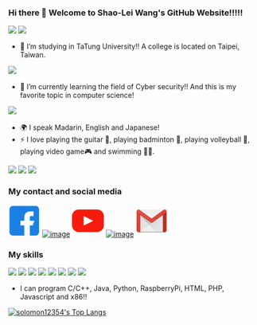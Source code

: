 ### Hi there 👋 Welcome to Shao-Lei Wang's GitHub Website!!!!!

<img src = "https://scontent-tpe1-1.xx.fbcdn.net/v/t39.30808-6/404590649_6743095445739315_6295497386571496388_n.jpg?_nc_cat=106&ccb=1-7&_nc_sid=efb6e6&_nc_ohc=VuIvmOtyJrEAX9aZ4lb&_nc_ht=scontent-tpe1-1.xx&oh=00_AfBwdfL8QMVB6iGF6F3EKbON_5rg-vYx9gFiNN49oBeB1A&oe=656CC4E4" width="40%">
<img src = "https://twphoto.soonnet.org/Photo/Photo_Resources/251898/1692184351000File/fabf3185-ab7d-4d7a-abb7-49f025debbd0_PB.jpg" width="40%">

- 🔭 I’m studying in TaTung University!! A college is located on Taipei, Taiwan.
<img src = "https://upload.wikimedia.org/wikipedia/zh/thumb/c/ca/Taiwan_Tatung_University_seal.svg/1200px-Taiwan_Tatung_University_seal.svg.png" width="15%">


- 🌱 I’m currently learning the field of Cyber security!! And this is my favorite topic in computer science!
<img src = "https://media.licdn.com/dms/image/D5612AQE0r5WC8r0HQg/article-cover_image-shrink_720_1280/0/1657711469335?e=2147483647&v=beta&t=y46kqfqImgi-IbshBGRs3lMz1HCTBvL8RjFAILShitg" width="50%">


- 🌍 I speak Madarin, English and Japanese!
- ⚡ I love playing the guitar 🎸, playing badminton 🏸, playing volleyball 🏐, playing video game🎮 and swimming 🏊‍♂️.

<img src = "https://scontent-tpe1-1.xx.fbcdn.net/v/t39.30808-6/344202535_996714311497944_4601046287309866977_n.jpg?_nc_cat=100&ccb=1-7&_nc_sid=3635dc&_nc_ohc=6WBcFc0mu7EAX9vcclC&_nc_ht=scontent-tpe1-1.xx&oh=00_AfDu7ZaDtxXndgg7yTO0VRTjpyvQdnKqV1OZqnUC_L1Kgg&oe=656E75AE" width = "33%"> <img src = "https://github.com/solomon12354/solomon12354/assets/84257391/1d68d02f-b48c-4b84-a54b-a67b7100cfe7" width = "33%"> <img src="https://scontent-tpe1-1.xx.fbcdn.net/v/t39.30808-6/361624312_6304805482901649_619759271071350204_n.jpg?_nc_cat=111&ccb=1-7&_nc_sid=3635dc&_nc_ohc=6gHQDO4vFpAAX-wdNcD&_nc_ht=scontent-tpe1-1.xx&oh=00_AfCs4a-yi7AgM_WkCgO3_PJugd0t-gG_OZZNAuPA04t6EA&oe=656E074A" width="33%">


### My contact and social media

[![image](https://github.com/solomon12354/solomon12354/blob/main/facebook.png?raw=true)](https://www.facebook.com/slwang1/) [![image](https://github.com/solomon12354/solomon12354/assets/84257391/d1fcc494-da79-48f5-9a95-f77eab50fb83)](https://www.instagram.com/shao_lei_900518/?hl=zh-tw) [![image](https://github.com/solomon12354/solomon12354/blob/main/youtube.png?raw=true)](https://www.youtube.com/@shao-leiwang6486) [![image](https://github.com/solomon12354/solomon12354/assets/84257391/5b7ccaa8-7bed-4ec1-84ac-a37f92e23c8a)](https://www.dcard.tw/@kwangk.) [![image](https://github.com/solomon12354/solomon12354/blob/main/gmail.png?raw=true)](mailto:solomon12354@gmail.com)
### My skills

<img src = "https://skillicons.dev/icons?i=c">  <img src = "https://skillicons.dev/icons?i=cpp">  <img src = "https://skillicons.dev/icons?i=java">  <img src = "https://skillicons.dev/icons?i=python">
<img src = "https://skillicons.dev/icons?i=raspberrypi">  <img src = "https://skillicons.dev/icons?i=html">  <img src = "https://skillicons.dev/icons?i=php">  <img src = "https://skillicons.dev/icons?i=javascript">

- I can program C/C++, Java, Python, RaspberryPi, HTML, PHP, Javascript and x86!!

[![solomon12354's Top Langs](https://github-readme-stats.vercel.app/api/top-langs/?username=solomon12354&theme=github_dark&layout=compact)](https://github.com/anuraghazra/github-readme-stats)


<!--
**solomon12354/solomon12354** is a ✨ _special_ ✨ repository because its `README.md` (this file) appears on your GitHub profile.

Here are some ideas to get you started:

- 🔭 I’m currently working on ...
- 🌱 I’m currently learning ...
- 👯 I’m looking to collaborate on ...
- 🤔 I’m looking for help with ...
- 💬 Ask me about ...
- 📫 How to reach me: ...
- 😄 Pronouns: ...
- ⚡ Fun fact: ...
-->
